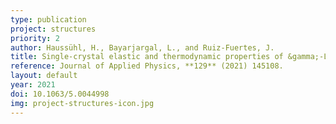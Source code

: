```yaml
---
type: publication
project: structures
priority: 2
author: Haussühl, H., Bayarjargal, L., and Ruiz-Fuertes, J.
title: Single-crystal elastic and thermodynamic properties of &gamma;-LiAlO<sub>2</sub>
reference: Journal of Applied Physics, **129** (2021) 145108.
layout: default
year: 2021
doi: 10.1063/5.0044998
img: project-structures-icon.jpg
---
```

